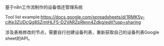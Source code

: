 基于n8n工作流制作的设备借还管理系统

Tool list example:https://docs.google.com/spreadsheets/d/1RMK5y-ciKe3ZUDcQg8SZmtHLF5-D2VARZpRknn4Zdkg/edit?usp=sharing

涉及表格修改的节点，需要自行创建设备列表，重新获取自己的设备列表Google sheet的API。
